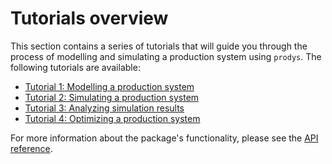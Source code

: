 # Tutorials overview

This section contains a series of tutorials that will guide you through the process of modelling and simulating a production system using `prodys`. The following tutorials are available:

- [Tutorial 1: Modelling a production system](tutorial_1_modelling_a_production_system.md)
- [Tutorial 2: Simulating a production system](tutorial_2_simulating_a_production_system.md)
- [Tutorial 3: Analyzing simulation results](tutorial_3_analyzing_simulation_results.md)
- [Tutorial 4: Optimizing a production system](tutorial_4_optimizing_a_production_system.md)

For more information about the package's functionality, please see the [API reference](../API_reference/API_reference_0_overview.md).
